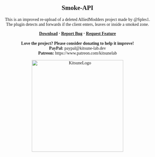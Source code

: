 <font face = "Trebuchet MS">
<div align="center">
    <h2 align="center">Smoke-API</h2>
    <p align="center">This is an improved re-upload of a deleted AlliedModders project made by @Sples1.</br>
    The plugin detects and forwards if the client enters, leaves or inside a smoked zone.</p>
    <b>
        <a href="https://github.com/K4ryuu/Smoke-API/releases">Download</a>
        ·
        <a href="https://github.com/K4ryuu/Smoke-API/issues">Report Bug</a>
        ·
        <a href="https://github.com/K4ryuu/Smoke-API/issues">Request Feature</a>
    </b>
    <br/> <br/>
    <b>Love the project? Please consider donating to help it improve!</b><br/>
    <b>PayPal:</b> paypal@kitsune-lab.dev<br/>
    <b>Patreon:</b> https://www.patreon.com/kitsunelab
</div>

<p align="center">
    <img width="300px" href="https://github.com/Kitsune-Lab" src="https://kitsune-lab.dev/storage/images/kl-logo.webp" align="center" alt="KitsuneLogo"/>
</p>

</font>
